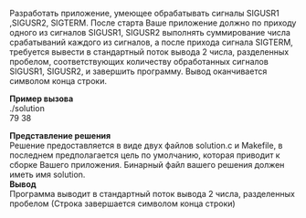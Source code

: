 Разработать приложение, умеющее обрабатывать сигналы SIGUSR1 ,SIGUSR2, SIGTERM. После старта Ваше приложение должно по приходу одного из сигналов SIGUSR1,  SIGUSR2 выполнять суммирование числа срабатываний каждого из сигналов, а после прихода сигнала SIGTERM, требуется вывести в стандартный поток вывода 2 числа, разделенных пробелом, соответствующих количеству обработанных сигналов SIGUSR1, SIGUSR2, и завершить программу. Вывод оканчивается символом конца строки.  

**Пример вызова**  
./solution   
79 38
  
**Представление решения**      
Решение предоставляется в виде двух файлов solution.c и Makefile, в последнем предполагается цель по умолчанию, которая приводит к сборке Вашего приложения. Бинарный файл вашего решения должен иметь имя solution.  
**Вывод**  
Программа выводит в стандартный поток вывода 2 числа, разделенных пробелом (Строка завершается символом конца строки)
